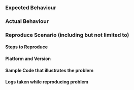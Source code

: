 <!--- STOP! Before you open an issue please search this repository's issues to see if it has already been reported. This helps reduce duplicate issues from being created. -->

### Expected Behaviour

### Actual Behaviour

### Reproduce Scenario (including but not limited to)

#### Steps to Reproduce

#### Platform and Version

#### Sample Code that illustrates the problem

#### Logs taken while reproducing problem

